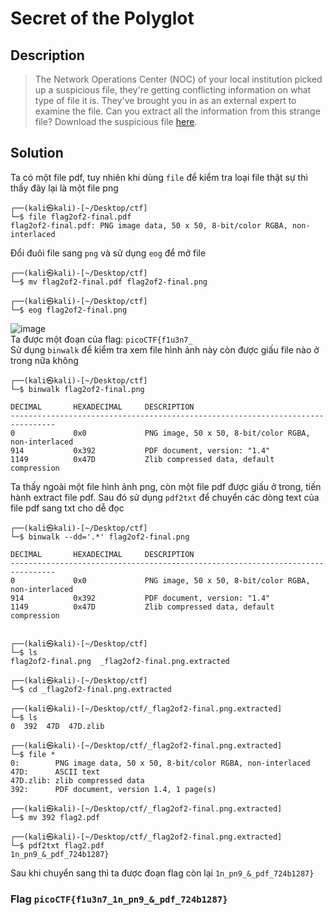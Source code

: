 # Secret of the Polyglot

## Description
> The Network Operations Center (NOC) of your local institution picked up a suspicious file, they're getting conflicting information on what type of file it is. They've brought you in as an external expert to examine the file. Can you extract all the information from this strange file?
> Download the suspicious file [here]().

## Solution
Ta có một file pdf, tuy nhiên khi dùng `file` để kiểm tra loại file thật sự thì thấy đây lại là một file png
```
┌──(kali㉿kali)-[~/Desktop/ctf]
└─$ file flag2of2-final.pdf 
flag2of2-final.pdf: PNG image data, 50 x 50, 8-bit/color RGBA, non-interlaced
```
Đổi đuôi file sang `png` và sử dụng `eog` để mở file
```
┌──(kali㉿kali)-[~/Desktop/ctf]
└─$ mv flag2of2-final.pdf flag2of2-final.png                   
                                                                                                                                                             
┌──(kali㉿kali)-[~/Desktop/ctf]
└─$ eog flag2of2-final.png
```
![image](https://github.com/user-attachments/assets/a1194f21-faf8-46a3-8d03-a08cc4edd215)          
Ta được một đoạn của flag: `picoCTF{f1u3n7_`     
Sử dụng `binwalk` để kiểm tra xem file hình ảnh này còn được giấu file nào ở trong nữa không
```
┌──(kali㉿kali)-[~/Desktop/ctf]
└─$ binwalk flag2of2-final.png              

DECIMAL       HEXADECIMAL     DESCRIPTION
--------------------------------------------------------------------------------
0             0x0             PNG image, 50 x 50, 8-bit/color RGBA, non-interlaced
914           0x392           PDF document, version: "1.4"
1149          0x47D           Zlib compressed data, default compression
```
Ta thấy ngoài một file hình ảnh png, còn một file pdf được giấu ở trong, tiến hành extract file pdf. Sau đó sử dụng `pdf2txt` để chuyển các dòng text của file pdf sang txt cho dễ đọc
```
┌──(kali㉿kali)-[~/Desktop/ctf]
└─$ binwalk --dd='.*' flag2of2-final.png 

DECIMAL       HEXADECIMAL     DESCRIPTION
--------------------------------------------------------------------------------
0             0x0             PNG image, 50 x 50, 8-bit/color RGBA, non-interlaced
914           0x392           PDF document, version: "1.4"
1149          0x47D           Zlib compressed data, default compression

                                                                                                                                                             
┌──(kali㉿kali)-[~/Desktop/ctf]
└─$ ls
flag2of2-final.png  _flag2of2-final.png.extracted
                                                                                                                                                             
┌──(kali㉿kali)-[~/Desktop/ctf]
└─$ cd _flag2of2-final.png.extracted 
                                                                                                                                                             
┌──(kali㉿kali)-[~/Desktop/ctf/_flag2of2-final.png.extracted]
└─$ ls
0  392  47D  47D.zlib
                                                                                                                                                             
┌──(kali㉿kali)-[~/Desktop/ctf/_flag2of2-final.png.extracted]
└─$ file *                 
0:        PNG image data, 50 x 50, 8-bit/color RGBA, non-interlaced
47D:      ASCII text
47D.zlib: zlib compressed data
392:      PDF document, version 1.4, 1 page(s)
                                                                                                                                                             
┌──(kali㉿kali)-[~/Desktop/ctf/_flag2of2-final.png.extracted]
└─$ mv 392 flag2.pdf                        
                                                                                                                                                             
┌──(kali㉿kali)-[~/Desktop/ctf/_flag2of2-final.png.extracted]
└─$ pdf2txt flag2.pdf                                                
1n_pn9_&_pdf_724b1287}
```
Sau khi chuyển sang thì ta được đoạn flag còn lại `1n_pn9_&_pdf_724b1287}`
### Flag `picoCTF{f1u3n7_1n_pn9_&_pdf_724b1287}`
